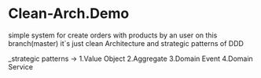 # Clean-Arch.Demo

simple system for create orders with products  by an user
on this branch(master) it`s just clean Architecture and strategic patterns of DDD

_strategic patterns -> 1.Value Object 2.Aggregate 3.Domain Event 4.Domain Service